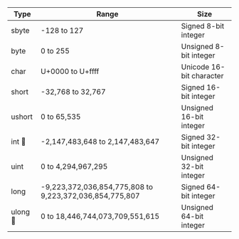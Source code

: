 Type     | Range                                                   | Size
---------|---------------------------------------------------------|-------------------------
sbyte    | -128 to 127                                             | Signed 8-bit integer
byte     | 0 to 255                                                | Unsigned 8-bit integer
char     | U+0000 to U+ffff                                        | Unicode 16-bit character
short    | -32,768 to 32,767                                       | Signed 16-bit integer
ushort   | 0 to 65,535                                             | Unsigned 16-bit integer
int 𠁻   | -2,147,483,648 to 2,147,483,647                         | Signed 32-bit integer
uint     | 0 to 4,294,967,295                                      | Unsigned 32-bit integer
long     | -9,223,372,036,854,775,808 to 9,223,372,036,854,775,807 | Signed 64-bit integer
ulong 𠁻 | 0 to 18,446,744,073,709,551,615                         | Unsigned 64-bit integer